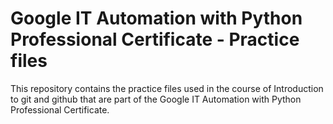# Google IT Automation with Python Professional Certificate - Practice files

This repository contains the practice files used in the course of Introduction to git and github that are
part of the Google IT Automation with Python Professional Certificate.
